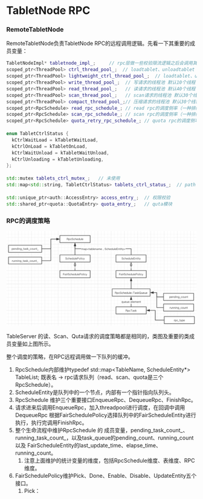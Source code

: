 

# TabletNode RPC

### RemoteTabletNode

RemoteTabletNode负责TabletNode RPC的远程调用逻辑。先看一下其重要的成员变量：

```c++
TabletNodeImpl* tabletnode_impl_;     // rpc层做一些校验限流逻辑之后会调用其相应接口完成操作
scoped_ptr<ThreadPool> ctrl_thread_pool_;  // loadtablet、unloadtablet 在任务较多是使用这个线程池，默认20个线程
scoped_ptr<ThreadPool> lightweight_ctrl_thread_pool_;  // loadtablet、unloadtablet 任务不重 或者 query、CmdCtrl、computespilt、updat使用的线程池 默认 10个线程
scoped_ptr<ThreadPool> write_thread_pool_;  // 写请求的线程池 默认10个线程
scoped_ptr<ThreadPool> read_thread_pool_;   // 读请求的线程池 默认40个线程
scoped_ptr<ThreadPool> scan_thread_pool_;   // scan请求的线程池 默认30个线程
scoped_ptr<ThreadPool> compact_thread_pool_;// 压缩请求的线程池 默认30个线程
scoped_ptr<RpcSchedule> read_rpc_schedule_; // read rpc的调度侧率（一种排队算法，见后面介绍）
scoped_ptr<RpcSchedule> scan_rpc_schedule_; // scan rpc的调度侧率（一种排队算法，见后面介绍）
scoped_ptr<RpcSchedule> quota_retry_rpc_schedule_; // quota rpc的调度侧率（一种排队算法，见后面介绍）

enum TabletCtrlStatus {
  kCtrlWaitLoad = kTabletWaitLoad,
  kCtrlOnLoad = kTabletOnLoad,
  kCtrlWaitUnload = kTabletWaitUnload,
  kCtrlUnloading = kTabletUnloading,
};

std::mutex tablets_ctrl_mutex_;   // 未使用
std::map<std::string, TabletCtrlStatus> tablets_ctrl_status_;  // path -> table load/unload状态 用于选择lightweight_ctrl_thread_pool_ 或者 ctrl_thread_pool_ 使用

std::unique_ptr<auth::AccessEntry> access_entry_;  // 权限校验
std::shared_ptr<quota::QuotaEntry> quota_entry_;   // quta模块
```

### RPC的调度策略

![tera_tn_rpc_arch](../../../../images/tera_tn_rpc_arch.png)

TableServer 的读、Scan、Quta请求的调度策略都是相同的，类图及重要的类成员变量如上图所示。

整个调度的策略，在RPC远程调用做一下队列的缓冲。

1. RpcSchedule内部维护typedef std::map<TableName, ScheduleEntity*> TableList; 既表名 -> rpc请求队列（read、scan、quota是三个RpcSchedule）。
2. ScheduleEntity是队列中的一个节点，内部有一个指针指向队列头。
3. RpcSchedule 维护三个重要接口EnqueueRpc、DequeueRpc、FinishRpc。
4. 请求进来后调用EnqueueRpc，加入threadpool进行调度，在回调中调用DequeueRpc 根据FairSchedulePolicy选择队列中的FairScheduleEntity进行执行，执行完调用FinishRpc。
5. 整个生命流程中维护RpcSchedule 的 成员变量，pending_task_count_、running_task_count_，以及task_queue的pending_count、running_count 以及 FairScheduleEntity的last_update_time、elapse_time、running_count。
   1. 注意上面维护的统计变量的维度，包括RpcSchedule维度、表维度、RPC维度。
6. FairSchedulePolicy维护Pick、Done、Enable、Disable、UpdateEntity五个接口。
   1. Pick：